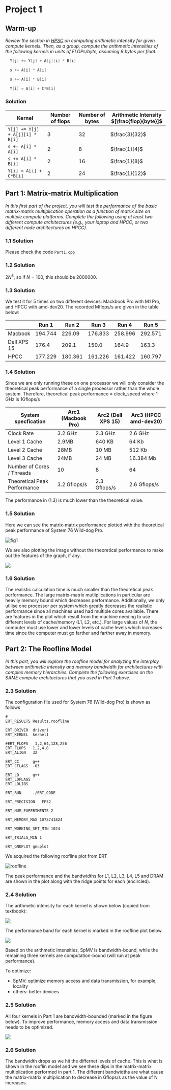 # Project 1

## Warm-up

*Review the section in [HPSC](../assets/EijkhoutIntroToHPC2020.pdf) on computing arithmetic intensity for given compute kernels. 
Then, as a group, compute the arithmetic intensities of the following kernels in units of FLOPs/byte, assuming 8 bytes per float.*

```C
  Y[j] += Y[j] + A[j][i] * B[i]
```

```C
  s += A[i] * A[i]
```

```C
  s += A[i] * B[i]
```

```C
  Y[i] = A[i] + C*B[i]
```

### Solution

| Kernel      | Number of flops | Number of bytes | Arithmetic Intensity $[\frac{flop}{byte}]$|
| ----------- | ----------- | ----------- | ----------- |
| `Y[j] += Y[j] + A[j][i] * B[i]`      |    3    |    32    |    $\frac{3}{32}$    |
| `s += A[i] * A[i]`   |    2    |    8    |    $\frac{1}{4}$    |
| `s += A[i] * B[i]`   |    2    |    16    |    $\frac{1}{8}$    |
| `Y[i] = A[i] + C*B[i]`   |    2    |    24    |    $\frac{1}{12}$    |

## Part 1: Matrix-matrix Multiplication

*In this first part of the project, you will test the performance of the basic matrix-matrix multiplication operation as a function of matrix size on multiple compute platforms. Complete the following using at least two different compute architectures (e.g., your laptop and HPCC, or two different node architectures on HPCC).*

### 1.1 Solution 

Please check the code `Part1.cpp`

### 1.2 Solution 

$2N^{3}$, so if $N=100$, this should be $2000000$. 

### 1.3 Solution 

 We test it for 5 times on two different devices: Mackbook Pro with M1 Pro, and HPCC with amd-dev20. The recorded Mflops/s are given in the table below:

|             | Run 1   | Run 2   | Run 3   | Run 4   | Run 5   | Avg.     |
|-------------|---------|---------|---------|---------|---------|----------|
| Macbook     | 194.744 | 226.09  | 176.833 | 258.996 | 292.571 | 229.8468 |
| Dell XPS 15 | 176.4   | 209.1   | 150.0   | 164.9   | 163.3   | 172.74   |
| HPCC        | 177.229 | 180.361 | 161.226 | 161.422 | 160.797 | 168.207  |

### 1.4 Solution

Since we are only running these on one processor we will only consider the theoretical peak performance of a single processor rather than the whole system. Therefore, theoretical peak performance = clock_speed where 1 GHz is 1Gflops/s 

| System specfication          | Arc1 (Macbook Pro) | Arc2 (Dell XPS 15) | Arc3 (HPCC amd-dev20) |
| ---------------------------- | ------------------ | ------------------ | --------------------- |
| Clock Rate                   | 3.2 GHz            | 2.3 GHz            | 2.6 GHz               |
| Level 1 Cache                | 2.9MB              | 640 KB             | 64 Kb                 |
| Level 2 Cache                | 28MB               | 10 MB              | 512 Kb                |
| Level 3 Cache                | 24MB               | 24 MB              | 16.384 Mb             |
| Number of Cores / Threads    | 10                 | 8                  | 64                    |
| Theoretical Peak Performance | 3.2 Gflops/s       | 2.3 Gflops/s       | 2.6 Gflops/s         |

The performance in (1.3) is much lower than the theoretical value. 

### 1.5 Solution 

Here we can see the matrix-matrix performance plotted with the theoretical peak performance of System 76 Wild-dog Pro. 

<!-- ![fig1](./figures/Performance_With_Theoretical.png) -->
![fig1](./figures/Performance_With_Theoretical_system76.png)

We are also plotting the image without the theoretical performance to make out the features of the graph, if any. 

<!-- ![](./figures/Performance_Without_Theoretical.png) -->
![](./figures/Performance_Without_Theoretical_system76.png)


### 1.6 Solution

The realistic calculation time is much smaller than the theoretical peak performance. The large matrix-matrix mutliplications in particular are heavily memory bound which decreases performance. Additionally, we only utilise one processor per system which greatly decreases the realistic performance since all machines used had multiple cores available. There are features in the plot which result from the machine needing to use different levels of cache/memory  (L1, L2, etc.). For large values of $N$, the computer must use lower and lower levels of cache levels which increases time since the computer must go farther and farther away in memory. 

## Part 2: The Roofline Model 

*In this part, you will explore the roofline model for analyzing the interplay between arithmetic intensity and memory bandwidth for architectures with complex memory hierarchies. Complete the following exercises on the _SAME_ compute architectures that you used in Part 1 above.*

### 2.3 Solution

The configuration file used for System 76 (Wild-dog Pro) is shown as follows
```
#
ERT_RESULTS Results.roofline

ERT_DRIVER  driver1
ERT_KERNEL  kernel1

#ERT_FLOPS   1,2,64,128,256
ERT_FLOPS   1,2,4,8
ERT_ALIGN   32

ERT_CC      g++
ERT_CFLAGS  -O3 

ERT_LD      g++
ERT_LDFLAGS 
ERT_LDLIBS

ERT_RUN     ./ERT_CODE

ERT_PRECISION   FP32

ERT_NUM_EXPERIMENTS 2

ERT_MEMORY_MAX 1073741824

ERT_WORKING_SET_MIN 1024

ERT_TRIALS_MIN 1

ERT_GNUPLOT gnuplot
```

We acquired the following roofline plot from ERT

<!-- ![roofline](./figures/roofline.jpg) -->
![roofline](./figures/roofline_system76.jpg)

The peak performance and the bandwidths for L1, L2, L3, L4, L5 and DRAM are shown in the plot along with the ridge points for each (encircled). 

### 2.4 Solution

The arithmetic intensity for each kernel is shown below (copied from textbook):

![](./figures/stat.png)

The performance band for each kernel is marked in the roofline plot below
<!-- ![](./figures/roofline2.jpg) -->
![](./figures/textbook_kernels_system76.jpg)

Based on the arithmetic intensities, SpMV is bandwidth-bound, while the remaining three kernels are computation-bound (will run at peak performance).

To optimize:
* SpMV: optimize memory access and data transmission, for example, locality
* others: better devices

### 2.5 Solution

All four kernels in Part 1 are bandwidth-bounded (marked in the figure below). To improve performance, memory access and data transmission needs to be optimized.

<!-- ![](./figures/roofline3.jpg) -->
![](./figures/part1_kernels_system76.jpg)

### 2.6 Solution

The bandwidth drops as we hit the differnet levels of cache. This is what is shown in the rooflin model and we see these dips in the matrix-matrix multiplication performed in part 1. The different bandwidths are what cause the matrix-matrix multiplication to decrease in Gflops/s as the value of N increases. 
